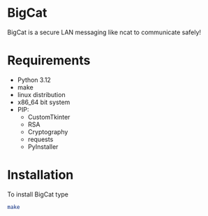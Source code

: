 # BigCat
BigCat is a secure LAN messaging like ncat to communicate safely!

# Requirements
- Python 3.12
- make
- linux distribution
- x86_64 bit system
- PIP:
  - CustomTkinter
  - RSA
  - Cryptography
  - requests
  - PyInstaller
# Installation
To install BigCat type 
```bash
make
```
